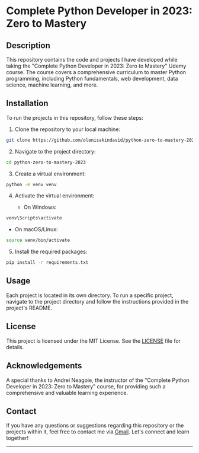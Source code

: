 # Complete Python Developer in 2023: Zero to Mastery

## Description

This repository contains the code and projects I have developed while taking the "Complete Python Developer in 2023: Zero to Mastery" Udemy course. The course covers a comprehensive curriculum to master Python programming, including Python fundamentals, web development, data science, machine learning, and more.

## Installation

To run the projects in this repository, follow these steps:

1. Clone the repository to your local machine:

```bash
git clone https://github.com/olonisakindavid/python-zero-to-mastery-2023
```

2. Navigate to the project directory:

```bash
cd python-zero-to-mastery-2023
```

3. Create a virtual environment:

```bash
python -m venv venv
```

4. Activate the virtual environment:

   - On Windows:

```bash
venv\Scripts\activate
```

- On macOS/Linux:

```bash
source venv/bin/activate
```

5. Install the required packages:

```bash
pip install -r requirements.txt
```

## Usage

Each project is located in its own directory. To run a specific project, navigate to the project directory and follow the instructions provided in the project's README.

## License

This project is licensed under the MIT License. See the [LICENSE](LICENSE.md) file for details.

## Acknowledgements

A special thanks to Andrei Neagoie, the instructor of the "Complete Python Developer in 2023: Zero to Mastery" course, for providing such a comprehensive and valuable learning experience.

## Contact

If you have any questions or suggestions regarding this repository or the projects within it, feel free to contact me via [Gmail](mailto:olonisakin.david@stu.cu.edu.ng). Let's connect and learn together!

---
